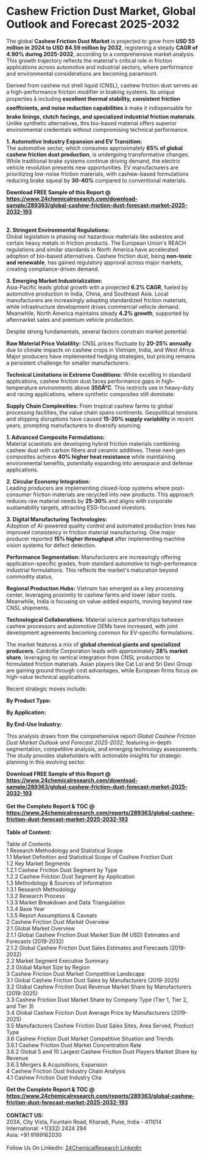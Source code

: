 <h1>Cashew Friction Dust Market, Global Outlook and Forecast 2025-2032</h1><p>The global <strong>Cashew Friction Dust Market</strong> is projected to grow from <strong>USD 55 million in 2024 to USD 84.59 million by 2032</strong>, registering a steady <strong>CAGR of 4.90% during 2025-2032</strong>, according to a comprehensive market analysis. This growth trajectory reflects the material's critical role in friction applications across automotive and industrial sectors, where performance and environmental considerations are becoming paramount.</p><p>Derived from cashew nut shell liquid (CNSL), cashew friction dust serves as a high-performance friction modifier in braking systems. Its unique properties â including <strong>excellent thermal stability, consistent friction coefficients, and noise reduction capabilities</strong> â make it indispensable for <strong>brake linings, clutch facings, and specialized industrial friction materials</strong>. Unlike synthetic alternatives, this bio-based material offers superior environmental credentials without compromising technical performance.</p><p><strong>1. Automotive Industry Expansion and EV Transition:</strong><br>
The automotive sector, which consumes approximately <strong>65% of global cashew friction dust production</strong>, is undergoing transformative changes. While traditional brake systems continue driving demand, the electric vehicle revolution presents new opportunities. EV manufacturers are prioritizing low-noise friction materials, with cashew-based formulations reducing brake squeal by <strong>30-40%</strong> compared to conventional materials.</p><div><b>Download FREE Sample of this Report @ 
            <a href="https://www.24chemicalresearch.com/download-sample/289363/global-cashew-friction-dust-forecast-market-2025-2032-193">
            https://www.24chemicalresearch.com/download-sample/289363/global-cashew-friction-dust-forecast-market-2025-2032-193</a></b></div><br><p><strong>2. Stringent Environmental Regulations:</strong><br>
Global legislation is phasing out hazardous materials like asbestos and certain heavy metals in friction products. The European Union's REACH regulations and similar standards in North America have accelerated adoption of bio-based alternatives. Cashew friction dust, being <strong>non-toxic and renewable</strong>, has gained regulatory approval across major markets, creating compliance-driven demand.</p><p><strong>3. Emerging Market Industrialization:</strong><br>
Asia-Pacific leads global growth with a projected <strong>6.2% CAGR</strong>, fueled by automotive production in India, China, and Southeast Asia. Local manufacturers are increasingly adopting standardized friction materials, while infrastructure development drives commercial vehicle demand. Meanwhile, North America maintains steady <strong>4.2% growth</strong>, supported by aftermarket sales and premium vehicle production.</p><p>Despite strong fundamentals, several factors constrain market potential:</p><p><strong>Raw Material Price Volatility:</strong> CNSL prices fluctuate by <strong>20-25% annually</strong> due to climate impacts on cashew crops in Vietnam, India, and West Africa. Major producers have implemented hedging strategies, but pricing remains a persistent challenge for smaller manufacturers.</p><p><strong>Technical Limitations in Extreme Conditions:</strong> While excelling in standard applications, cashew friction dust faces performance gaps in high-temperature environments above <strong>350Â°C</strong>. This restricts use in heavy-duty and racing applications, where synthetic composites still dominate.</p><p><strong>Supply Chain Complexities:</strong> From tropical cashew farms to global processing facilities, the value chain spans continents. Geopolitical tensions and shipping disruptions have caused <strong>15-20% supply variability</strong> in recent years, prompting manufacturers to diversify sourcing.</p><p><strong>1. Advanced Composite Formulations:</strong><br>
Material scientists are developing hybrid friction materials combining cashew dust with carbon fibers and ceramic additives. These next-gen composites achieve <strong>40% higher heat resistance</strong> while maintaining environmental benefits, potentially expanding into aerospace and defense applications.</p><p><strong>2. Circular Economy Integration:</strong><br>
Leading producers are implementing closed-loop systems where post-consumer friction materials are recycled into new products. This approach reduces raw material needs by <strong>25-30%</strong> and aligns with corporate sustainability targets, attracting ESG-focused investors.</p><p><strong>3. Digital Manufacturing Technologies:</strong><br>
Adoption of AI-powered quality control and automated production lines has improved consistency in friction material manufacturing. One major producer reported <strong>15% higher throughput</strong> after implementing machine vision systems for defect detection.</p><p><strong>Performance Segmentation:</strong> Manufacturers are increasingly offering application-specific grades, from standard automotive to high-performance industrial formulations. This reflects the market's maturation beyond commodity status.</p><p><strong>Regional Production Hubs:</strong> Vietnam has emerged as a key processing center, leveraging proximity to cashew farms and lower labor costs. Meanwhile, India is focusing on value-added exports, moving beyond raw CNSL shipments.</p><p><strong>Technological Collaborations:</strong> Material science partnerships between cashew processors and automotive OEMs have increased, with joint development agreements becoming common for EV-specific formulations.</p><p>The market features a mix of <strong>global chemical giants and specialized producers</strong>. Cardolite Corporation leads with approximately <strong>28% market share</strong>, leveraging its vertical integration from CNSL production to formulated friction materials. Asian players like Cat Loi and Sri Devi Group are gaining ground through cost advantages, while European firms focus on high-value technical applications.</p><p>Recent strategic moves include:</p><p><strong>By Product Type:</strong></p><p><strong>By Application:</strong></p><p><strong>By End-Use Industry:</strong></p><p>This analysis draws from the comprehensive report <em>Global Cashew Friction Dust Market Outlook and Forecast 2025-2032</em>, featuring in-depth segmentation, competitive analysis, and emerging technology assessments. The study provides stakeholders with actionable insights for strategic planning in this evolving sector.</p><div><b>Download FREE Sample of this Report @ 
            <a href="https://www.24chemicalresearch.com/download-sample/289363/global-cashew-friction-dust-forecast-market-2025-2032-193">
            https://www.24chemicalresearch.com/download-sample/289363/global-cashew-friction-dust-forecast-market-2025-2032-193</a></b></div><br><div><b>Get the Complete Report & TOC @ 
            <a href="https://www.24chemicalresearch.com/reports/289363/global-cashew-friction-dust-forecast-market-2025-2032-193">
            https://www.24chemicalresearch.com/reports/289363/global-cashew-friction-dust-forecast-market-2025-2032-193</a></b></div><br>
            <b>Table of Content:</b><p>Table of Contents<br />
1 Research Methodology and Statistical Scope<br />
1.1 Market Definition and Statistical Scope of Cashew Friction Dust<br />
1.2 Key Market Segments<br />
1.2.1 Cashew Friction Dust Segment by Type<br />
1.2.2 Cashew Friction Dust Segment by Application<br />
1.3 Methodology & Sources of Information<br />
1.3.1 Research Methodology<br />
1.3.2 Research Process<br />
1.3.3 Market Breakdown and Data Triangulation<br />
1.3.4 Base Year<br />
1.3.5 Report Assumptions & Caveats<br />
2 Cashew Friction Dust Market Overview<br />
2.1 Global Market Overview<br />
2.1.1 Global Cashew Friction Dust Market Size (M USD) Estimates and Forecasts (2019-2032)<br />
2.1.2 Global Cashew Friction Dust Sales Estimates and Forecasts (2019-2032)<br />
2.2 Market Segment Executive Summary<br />
2.3 Global Market Size by Region<br />
3 Cashew Friction Dust Market Competitive Landscape<br />
3.1 Global Cashew Friction Dust Sales by Manufacturers (2019-2025)<br />
3.2 Global Cashew Friction Dust Revenue Market Share by Manufacturers (2019-2025)<br />
3.3 Cashew Friction Dust Market Share by Company Type (Tier 1, Tier 2, and Tier 3)<br />
3.4 Global Cashew Friction Dust Average Price by Manufacturers (2019-2025)<br />
3.5 Manufacturers Cashew Friction Dust Sales Sites, Area Served, Product Type<br />
3.6 Cashew Friction Dust Market Competitive Situation and Trends<br />
3.6.1 Cashew Friction Dust Market Concentration Rate<br />
3.6.2 Global 5 and 10 Largest Cashew Friction Dust Players Market Share by Revenue<br />
3.6.3 Mergers & Acquisitions, Expansion<br />
4 Cashew Friction Dust Industry Chain Analysis<br />
4.1 Cashew Friction Dust Industry Cha</p><div><b>Get the Complete Report & TOC @ 
            <a href="https://www.24chemicalresearch.com/reports/289363/global-cashew-friction-dust-forecast-market-2025-2032-193">
            https://www.24chemicalresearch.com/reports/289363/global-cashew-friction-dust-forecast-market-2025-2032-193</a></b></div><br><b>CONTACT US:</b><br>
            203A, City Vista, Fountain Road, Kharadi, Pune, India - 411014<br>
            International: +1(332) 2424 294<br>
            Asia: +91 9169162030 <br><br>
            Follow Us On LinkedIn: <a href="https://www.linkedin.com/company/24chemicalresearch/">24ChemicalResearch LinkedIn</a>